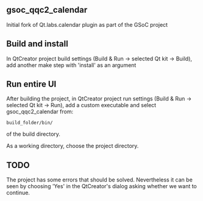 ## gsoc_qqc2_calendar
Initial fork of Qt.labs.calendar plugin as part of the GSoC project

## Build and install 

In QtCreator project build settings (Build & Run -> selected Qt kit -> Build), add another make step with 'install' as an argument

## Run entire UI

After building the project, in QtCreator project run settings (Build & Run -> selected Qt kit -> Run), add a custom executable and select gsoc_qqc2_calendar from:
```
build_folder/bin/
```
of the build directory.

As a working directory, choose the project directory. 

## TODO
The project has some errors that should be solved. Nevertheless it can be seen by choosing 'Yes' in the QtCreator's dialog asking whether we want to continue.
